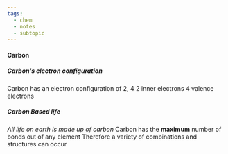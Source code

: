 ```yaml
---
tags:
  - chem
  - notes
  - subtopic
---
```


#### Carbon
##### Carbon's electron configuration
Carbon has an electron configuration of 2, 4
	2 inner electrons
	4 valence electrons
##### Carbon Based life
*All life on earth is made up of carbon*
Carbon has the **maximum** number of bonds out of any element
	Therefore a variety of combinations and structures can occur
